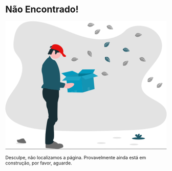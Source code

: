 # Não Encontrado!

<img class="not-found-image" src="./assets/images/illustration-not-found.svg" alt="Ilustração de pessoa segurando uma caixa inesperadamente vazia">

Desculpe, não localizamos a página. Provavelmente ainda está em construção, por favor, aguarde.
